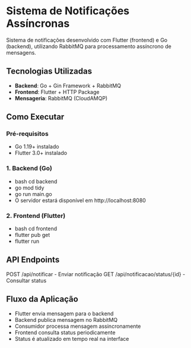 # Sistema de Notificações Assíncronas

Sistema de notificações desenvolvido com Flutter (frontend) e Go (backend), utilizando RabbitMQ para processamento assíncrono de mensagens.

## Tecnologias Utilizadas

- **Backend**: Go + Gin Framework + RabbitMQ
- **Frontend**: Flutter + HTTP Package
- **Mensageria**: RabbitMQ (CloudAMQP)

## Como Executar

### Pré-requisitos

- Go 1.19+ instalado
- Flutter 3.0+ instalado

### 1. Backend (Go)

- bash cd backend
- go mod tidy
- go run main.go
- O servidor estará disponível em http://localhost:8080

### 2. Frontend (Flutter)

- bash cd frontend
- flutter pub get
- flutter run

## API Endpoints

POST /api/notificar - Enviar notificação
GET /api/notificacao/status/{id} - Consultar status

## Fluxo da Aplicação

- Flutter envia mensagem para o backend
- Backend publica mensagem no RabbitMQ
- Consumidor processa mensagem assincronamente
- Frontend consulta status periodicamente
- Status é atualizado em tempo real na interface
